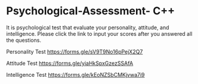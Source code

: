 # Psychological-Assessment- C++

It is psychological test that evaluate your personality, attitude, and intelligence. Please click the link to input your scores after you answered all the questions.

Personality Test
https://forms.gle/sV9T9No16pPejX2Q7

Attitude Test
https://forms.gle/yiaHkSpxGzezSSAfA

Intelligence Test
https://forms.gle/kEoNZSbCMKjvwa7i9
